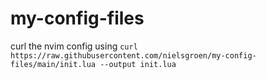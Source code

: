 # my-config-files

curl the nvim config using
`curl https://raw.githubusercontent.com/nielsgroen/my-config-files/main/init.lua --output init.lua`
